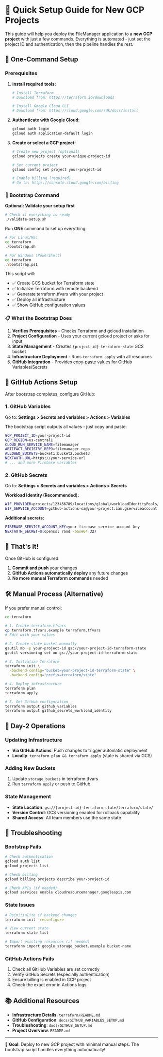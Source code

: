 # 🚀 Quick Setup Guide for New GCP Projects

This guide will help you deploy the FileManager application to a **new GCP project** with just a few commands. Everything is automated - just set the project ID and authentication, then the pipeline handles the rest.

## 🎯 One-Command Setup

### Prerequisites

1. **Install required tools:**
   ```bash
   # Install Terraform
   # Download from: https://terraform.io/downloads
   
   # Install Google Cloud CLI
   # Download from: https://cloud.google.com/sdk/docs/install
   ```

2. **Authenticate with Google Cloud:**
   ```bash
   gcloud auth login
   gcloud auth application-default login
   ```

3. **Create or select a GCP project:**
   ```bash
   # Create new project (optional)
   gcloud projects create your-unique-project-id
   
   # Set current project
   gcloud config set project your-project-id
   
   # Enable billing (required)
   # Go to: https://console.cloud.google.com/billing
   ```

### 🚀 Bootstrap Command

**Optional: Validate your setup first**
```bash
# Check if everything is ready
./validate-setup.sh
```

Run **ONE** command to set up everything:

```bash
# For Linux/Mac
cd terraform
./bootstrap.sh

# For Windows (PowerShell)
cd terraform
.\bootstrap.ps1
```

This script will:
- ✅ Create GCS bucket for Terraform state
- ✅ Initialize Terraform with remote backend
- ✅ Generate terraform.tfvars with your project
- ✅ Deploy all infrastructure
- ✅ Show GitHub configuration values

### 📋 What the Bootstrap Does

1. **Verifies Prerequisites** - Checks Terraform and gcloud installation
2. **Project Configuration** - Uses your current gcloud project or asks for input
3. **State Management** - Creates `{project-id}-terraform-state` GCS bucket
4. **Infrastructure Deployment** - Runs `terraform apply` with all resources
5. **GitHub Integration** - Provides copy-paste values for GitHub Variables/Secrets

## 🔧 GitHub Actions Setup

After bootstrap completes, configure GitHub:

### 1. GitHub Variables
Go to: **Settings > Secrets and variables > Actions > Variables**

The bootstrap script outputs all values - just copy and paste:
```bash
GCP_PROJECT_ID=your-project-id
GCP_REGION=us-central1
CLOUD_RUN_SERVICE_NAME=filemanager
ARTIFACT_REGISTRY_REPO=filemanager-repo
ALLOWED_BUCKETS=bucket1,bucket2,bucket3
NEXTAUTH_URL=https://your-service-url
# ... and more Firebase variables
```

### 2. GitHub Secrets
Go to: **Settings > Secrets and variables > Actions > Secrets**

**Workload Identity (Recommended):**
```bash
WIF_PROVIDER=projects/123456789/locations/global/workloadIdentityPools/github-actions-pool/providers/github-provider
WIF_SERVICE_ACCOUNT=github-actions-sa@your-project.iam.gserviceaccount.com
```

**Additional secrets:**
```bash
FIREBASE_SERVICE_ACCOUNT_KEY=your-firebase-service-account-key
NEXTAUTH_SECRET=$(openssl rand -base64 32)
```

## 🎉 That's It!

Once GitHub is configured:

1. **Commit and push** your changes
2. **GitHub Actions automatically deploy** any future changes
3. **No more manual Terraform commands** needed

## 🛠️ Manual Process (Alternative)

If you prefer manual control:

```bash
cd terraform

# 1. Create terraform.tfvars
cp terraform.tfvars.example terraform.tfvars
# Edit with your values

# 2. Create state bucket manually
gsutil mb -p your-project-id gs://your-project-id-terraform-state
gsutil versioning set on gs://your-project-id-terraform-state

# 3. Initialize Terraform
terraform init \
  -backend-config="bucket=your-project-id-terraform-state" \
  -backend-config="prefix=terraform/state"

# 4. Deploy infrastructure
terraform plan
terraform apply

# 5. Get GitHub configuration
terraform output github_variables
terraform output github_secrets_workload_identity
```

## 🔄 Day-2 Operations

### Updating Infrastructure
- **Via GitHub Actions**: Push changes to trigger automatic deployment
- **Locally**: `terraform plan && terraform apply` (state is shared via GCS)

### Adding New Buckets
1. Update `storage_buckets` in terraform.tfvars
2. Run `terraform apply` or push to GitHub

### State Management
- **State Location**: `gs://{project-id}-terraform-state/terraform/state/`
- **Version Control**: GCS versioning enabled for rollback capability
- **Shared Access**: All team members use the same state

## 🚨 Troubleshooting

### Bootstrap Fails
```bash
# Check authentication
gcloud auth list
gcloud projects list

# Check billing
gcloud billing projects describe your-project-id

# Check APIs (if needed)
gcloud services enable cloudresourcemanager.googleapis.com
```

### State Issues
```bash
# Reinitialize if backend changes
terraform init -reconfigure

# View current state
terraform state list

# Import existing resources (if needed)
terraform import google_storage_bucket.example bucket-name
```

### GitHub Actions Fails
1. Check all GitHub Variables are set correctly
2. Verify GitHub Secrets (especially authentication)
3. Ensure billing is enabled in GCP project
4. Check the exact error in Actions logs

## 📚 Additional Resources

- **Infrastructure Details**: `terraform/README.md`
- **GitHub Configuration**: `docs/GITHUB_VARIABLES_SETUP.md`  
- **Troubleshooting**: `docs/GITHUB_SETUP.md`
- **Project Overview**: `README.md`

---

**🎯 Goal**: Deploy to new GCP project with minimal manual steps. The bootstrap script handles everything automatically!
